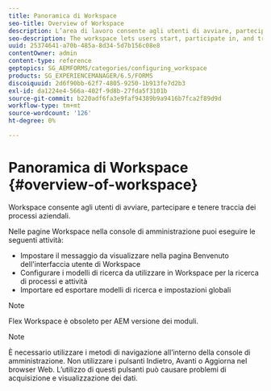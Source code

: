 ```yaml
---
title: Panoramica di Workspace
seo-title: Overview of Workspace
description: L’area di lavoro consente agli utenti di avviare, partecipare e tenere traccia dei processi aziendali. Ulteriori informazioni sull’area di lavoro.
seo-description: The workspace lets users start, participate in, and track business processes. Let us learn more about the workspace.
uuid: 25374641-a70b-485a-8d34-5d7b156c08e8
contentOwner: admin
content-type: reference
geptopics: SG_AEMFORMS/categories/configuring_workspace
products: SG_EXPERIENCEMANAGER/6.5/FORMS
discoiquuid: 2d6f90bb-62f7-4805-9250-1b913fe7d2b3
exl-id: da1224e4-566a-402f-9d8b-27fda5f3101b
source-git-commit: b220adf6fa3e9faf94389b9a9416b7fca2f89d9d
workflow-type: tm+mt
source-wordcount: '126'
ht-degree: 0%

---
```


# Panoramica di Workspace {#overview-of-workspace}

Workspace consente agli utenti di avviare, partecipare e tenere traccia dei processi aziendali.

Nelle pagine Workspace nella console di amministrazione puoi eseguire le seguenti attività:

* Impostare il messaggio da visualizzare nella pagina Benvenuto dell&#39;interfaccia utente di Workspace
* Configurare i modelli di ricerca da utilizzare in Workspace per la ricerca di processi e attività
* Importare ed esportare modelli di ricerca e impostazioni globali

>[!NOTE]
>
>Flex Workspace è obsoleto per AEM versione dei moduli.

>[!NOTE]
>
>È necessario utilizzare i metodi di navigazione all’interno della console di amministrazione. Non utilizzare i pulsanti Indietro, Avanti o Aggiorna nel browser Web. L’utilizzo di questi pulsanti può causare problemi di acquisizione e visualizzazione dei dati.
